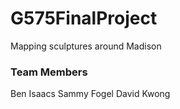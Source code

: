 # G575FinalProject
 Mapping sculptures around Madison

### Team Members
Ben Isaacs
Sammy Fogel
David Kwong
